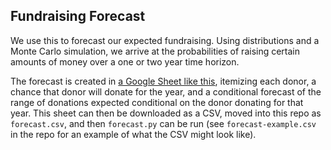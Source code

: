 ## Fundraising Forecast

We use this to forecast our expected fundraising. Using distributions and a Monte Carlo simulation, we arrive at the probabilities of raising certain amounts of money over a one or two year time horizon.

The forecast is created in [a Google Sheet like this](https://docs.google.com/spreadsheets/d/1FxsakQIAikj3jEnMYRRNgNUE5VtqQoWpm7N9ciNg-RU/edit?usp=sharing), itemizing each donor, a chance that donor will donate for the year, and a conditional forecast of the range of donations expected conditional on the donor donating for that year. This sheet can then be downloaded as a CSV, moved into this repo as `forecast.csv`, and then `forecast.py` can be run (see `forecast-example.csv` in the repo for an example of what the CSV might look like).
